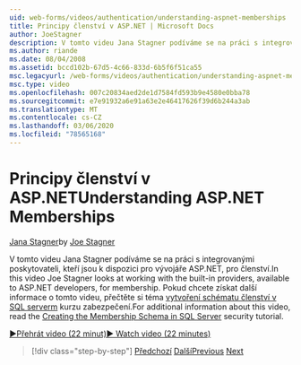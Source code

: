 ```yaml
---
uid: web-forms/videos/authentication/understanding-aspnet-memberships
title: Principy členství v ASP.NET | Microsoft Docs
author: JoeStagner
description: V tomto videu Jana Stagner podíváme se na práci s integrovanými poskytovateli, kteří jsou k dispozici pro vývojáře ASP.NET, pro členství. Další informace o thi...
ms.author: riande
ms.date: 08/04/2008
ms.assetid: bccd102b-67d5-4c66-833d-6b5f6f51ca55
msc.legacyurl: /web-forms/videos/authentication/understanding-aspnet-memberships
msc.type: video
ms.openlocfilehash: 007c20834aed2de1d7584fd593b9e4580e0bba78
ms.sourcegitcommit: e7e91932a6e91a63e2e46417626f39d6b244a3ab
ms.translationtype: MT
ms.contentlocale: cs-CZ
ms.lasthandoff: 03/06/2020
ms.locfileid: "78565168"
---
```

# <a name="understanding-aspnet-memberships"></a><span data-ttu-id="5eefb-104">Principy členství v ASP.NET</span><span class="sxs-lookup"><span data-stu-id="5eefb-104">Understanding ASP.NET Memberships</span></span>

<span data-ttu-id="5eefb-105">[Jana Stagner](https://github.com/JoeStagner)</span><span class="sxs-lookup"><span data-stu-id="5eefb-105">by [Joe Stagner](https://github.com/JoeStagner)</span></span>

<span data-ttu-id="5eefb-106">V tomto videu Jana Stagner podíváme se na práci s integrovanými poskytovateli, kteří jsou k dispozici pro vývojáře ASP.NET, pro členství.</span><span class="sxs-lookup"><span data-stu-id="5eefb-106">In this video Joe Stagner looks at working with the built-in providers, available to ASP.NET developers, for membership.</span></span> <span data-ttu-id="5eefb-107">Pokud chcete získat další informace o tomto videu, přečtěte si téma [vytvoření schématu členství v SQL serverm](../../overview/older-versions-security/membership/creating-the-membership-schema-in-sql-server-vb.md) kurzu zabezpečení.</span><span class="sxs-lookup"><span data-stu-id="5eefb-107">For additional information about this video, read the [Creating the Membership Schema in SQL Server](../../overview/older-versions-security/membership/creating-the-membership-schema-in-sql-server-vb.md) security tutorial.</span></span>

[<span data-ttu-id="5eefb-108">&#9654;Přehrát video (22 minut)</span><span class="sxs-lookup"><span data-stu-id="5eefb-108">&#9654; Watch video (22 minutes)</span></span>](https://channel9.msdn.com/Blogs/ASP-NET-Site-Videos/understanding-aspnet-memberships)

> [!div class="step-by-step"]
> <span data-ttu-id="5eefb-109">[Předchozí](use-custom-principal-objects.md)
> [Další](configuring-sql-to-work-with-membership-schemas.md)</span><span class="sxs-lookup"><span data-stu-id="5eefb-109">[Previous](use-custom-principal-objects.md)
[Next](configuring-sql-to-work-with-membership-schemas.md)</span></span>

